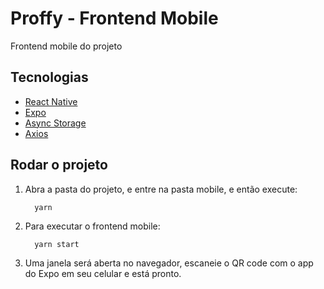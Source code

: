 <h1>Proffy - Frontend Mobile</h1>
<p>Frontend mobile do projeto</p>

<h2>Tecnologias</h2>
<ul>
  <li><a href="https://reactnative.dev/">React Native</a></li>
  <li><a href="https://expo.io/">Expo</a></li>
  <li><a href="https://react-native-community.github.io/async-storage/docs/usage/">Async Storage</a></li>
  <li><a href="https://github.com/axios/axios">Axios</a></li>
</ul>

<h2>Rodar o projeto</h2>
<ol>
  <li>Abra a pasta do projeto, e entre na pasta mobile, e então execute:
  
  ```console
    yarn
  ```
  
  </li>
  <li>Para executar o frontend mobile:
  
  ```console
    yarn start
  ```
  
  </li>
  <li>Uma janela será aberta no navegador, escaneie o QR code com o app do Expo em seu celular e está pronto.</li>
</ol>
